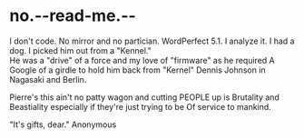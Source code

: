 # no.--read-me.--
I don't code.  No mirror and no partician.  WordPerfect 5.1.
I analyze it.  I had a dog.  I picked him out from a "Kennel."  
He was a "drive" of a force and my love of "firmware" as he required
A Google of a girdle to hold him back from "Kernel" Dennis Johnson in  
Nagasaki and Berlin.

Pierre's this ain't no patty wagon and cutting PEOPLE up is 
Brutality and Beastiality especially if they're just trying to be
Of service to mankind.


"It's gifts, dear." Anonymous







